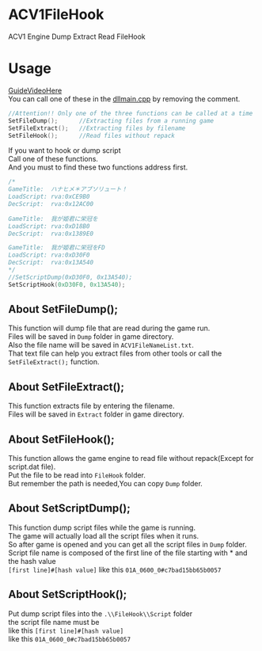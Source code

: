 # ACV1FileHook
ACV1 Engine Dump Extract Read FileHook

# Usage
[GuideVideoHere](https://www.youtube.com/watch?v=t9PzEKXvcJs)  
You can call one of these in the [dllmain.cpp](https://github.com/Dir-A/ACV1FileHook/blob/main/ACV1FileHook/ACV1FileHook/dllmain.cpp) by removing the comment.  
```c
//Attention!! Only one of the three functions can be called at a time
SetFileDump();      //Extracting files from a running game  
SetFileExtract();   //Extracting files by filename  
SetFileHook();      //Read files without repack  
```


If you want to hook or dump script  
Call one of these functions.  
And you must to find these two functions address first.  
```c
/*
GameTitle:	ハナヒメ＊アブソリュート！
LoadScript:	rva:0xCE9B0
DecScript:	rva:0x12AC00
	
GameTitle:	我が姫君に栄冠を
LoadScript:	rva:0xD18B0
DecScript:	rva:0x1389E0

GameTitle:	我が姫君に栄冠をFD
LoadScript:	rva:0xD30F0
DecScript:	rva:0x13A540
*/
//SetScriptDump(0xD30F0, 0x13A540);
SetScriptHook(0xD30F0, 0x13A540);
```

## About SetFileDump(); 
This function will dump file that are read during the game run.  
Files will be saved in `Dump` folder in game directory.  
Also the file name will be saved in `ACV1FileNameList.txt`.  
That text file can help you extract files from other tools or call the `SetFileExtract();` function.  

## About SetFileExtract();
This function extracts file by entering the filename.  
Files will be saved in `Extract` folder in game directory.  

## About SetFileHook();
This function allows the game engine to read file without repack(Except for script.dat file).  
Put the file to be read into `FileHook` folder.  
But remember the path is needed,You can copy `Dump` folder.  

## About SetScriptDump();
This function dump script files while the game is running.  
The game will actually load all the script files when it runs.  
So after game is opened and you can get all the script files in `Dump` folder.  
Script file name is composed of the first line of the file starting with * and the hash value  
`[first line]#[hash value]` like this `01A_0600_0#c7bad15bb65b0057`  

## About SetScriptHook();
Put dump script files into the `.\\FileHook\\Script` folder  
the script file name must be  
like this `[first line]#[hash value]`  
like this `01A_0600_0#c7bad15bb65b0057`  
